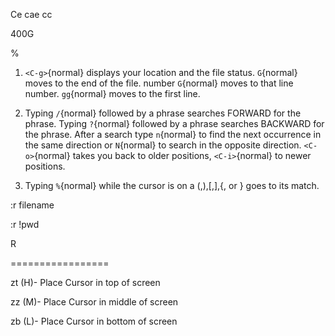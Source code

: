 


Ce cae cc

400G

%

 1. `<C-g>`{normal}     displays your location and the file status.
    `G`{normal}         moves to the end of the file.
     number `G`{normal} moves to that line number.
    `gg`{normal}        moves to the first line.

 2. Typing `/`{normal} followed by a phrase searches FORWARD for the phrase.
    Typing `?`{normal} followed by a phrase searches BACKWARD for the phrase.
    After a search type `n`{normal} to find the next occurrence in the same
    direction or `N`{normal} to search in the opposite direction.
    `<C-o>`{normal} takes you back to older positions, `<C-i>`{normal} to
    newer positions.

 3. Typing `%`{normal} while the cursor is on a (,),[,],{, or } goes to its
    match.



:r filename


:r !pwd



R



=================

zt (H)- Place Cursor in top of screen

zz (M)- Place Cursor in middle of screen

zb (L)- Place Cursor in bottom of screen


